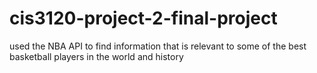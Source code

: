# cis3120-project-2-final-project
used the NBA API to find information that is relevant to some of the best basketball players in the world and history

